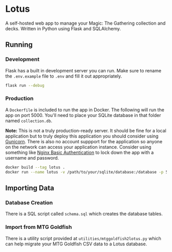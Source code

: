 # Lotus

A self-hosted web app to manage your Magic: The Gathering collection and decks. Written in Python using Flask and SQLAlchemy.

## Running

### Development

Flask has a built in development server you can run. Make sure to rename the `.env.example` file to `.env` and fill it out appropriately.

```bash
flask run --debug
```

### Production

A `Dockerfile` is included to run the app in Docker. The following will run the app on port 5000. You'll need to place your SQLite database in that folder named `collection.db`.

**Note:** This is not a truly production-ready server. It should be fine for a local application but to truly deploy this application you should consider using [Gunicorn](https://gunicorn.org). There is also no account suppport for the application so anyone on the network can access your application instance. Consider using something like [Nginx Basic Authentication](https://docs.nginx.com/nginx/admin-guide/security-controls/configuring-http-basic-authentication/) to lock down the app with a username and password.

```bash
docker build --tag lotus .
docker run --name lotus -v /path/to/your/sqlite/database:/database -p 5000:5000 -d lotus
```

## Importing Data

### Database Creation

There is a SQL script called `schema.sql` which creates the database tables.

### Import from MTG Goldfish

There is a utility script provided at `utilities/mtggoldfish2lotus.py` which can help migrate your MTG Goldfish CSV data to a Lotus database.
